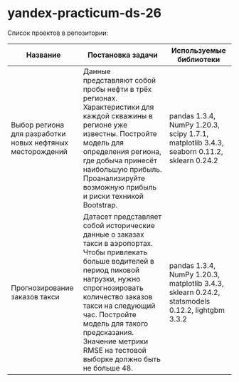 # yandex-practicum-ds-26
Список проектов в репозитории:

|Название | Постановка задачи | Используемые библиотеки|
|---------|-------------------|------------------------|
| Выбор региона для разработки новых нефтяных месторождений |Данные представляют собой пробы нефти в трёх регионах. Характеристики для каждой скважины в регионе уже известны. Постройте модель для определения региона, где добыча принесёт наибольшую прибыль. Проанализируйте возможную прибыль и риски техникой Bootstrap. |  pandas 1.3.4, NumPy 1.20.3, scipy 1.7.1, matplotlib 3.4.3, seaborn 0.11.2, sklearn 0.24.2
|Прогнозирование заказов такси| Датасет представляет собой исторические данные о заказах такси в аэропортах. Чтобы привлекать больше водителей в период пиковой нагрузки, нужно спрогнозировать количество заказов такси на следующий час. Постройте модель для такого предсказания. Значение метрики RMSE на тестовой выборке должно быть не больше 48. |pandas 1.3.4, NumPy 1.20.3, matplotlib 3.4.3, sklearn 0.24.2, statsmodels 0.12.2, lightgbm 3.3.2


